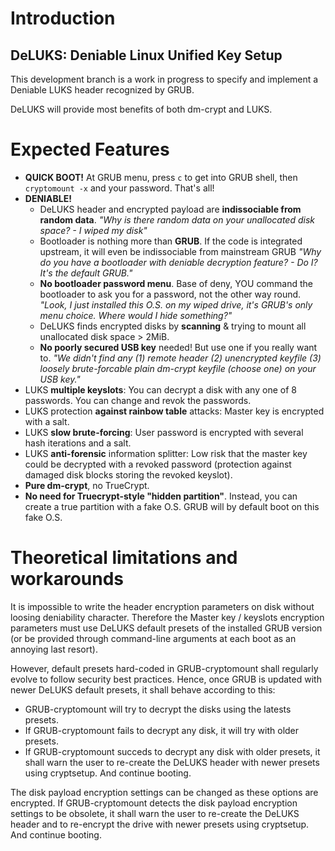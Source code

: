 # Introduction
## DeLUKS: Deniable Linux Unified Key Setup

This development branch is a work in progress to specify and implement a Deniable LUKS header recognized by GRUB.

DeLUKS will provide most benefits of both dm-crypt and LUKS.

Expected Features
===
- **QUICK BOOT!** At GRUB menu, press `c` to get into GRUB shell, then `cryptomount -x` and your password. That's all!
- **DENIABLE!**
  - DeLUKS header and encrypted payload are **indissociable from random data**. *"Why is there random data on your unallocated disk space? - I wiped my disk"*
  - Bootloader is nothing more than **GRUB**. If the code is integrated upstream, it will even be indissociable from mainstream GRUB *"Why do you have a bootloader with deniable decryption feature? - Do I? It's the default GRUB."*
  - **No bootloader password menu**. Base of deny, YOU command the bootloader to ask you for a password, not the other way round. *"Look, I just installed this O.S. on my wiped drive, it's GRUB's only menu choice. Where would I hide something?"*
  - DeLUKS finds encrypted disks by **scanning** & trying to mount all unallocated disk space > 2MiB.
  - **No poorly secured USB key** needed! But use one if you really want to. *"We didn't find any (1) remote header (2) unencrypted keyfile (3) loosely brute-forcable plain dm-crypt keyfile (choose one) on your USB key."*
- LUKS **multiple keyslots**: You can decrypt a disk with any one of 8 passwords. You can change and revok the passwords.
- LUKS protection **against rainbow table** attacks: Master key is encrypted with a salt.
- LUKS **slow brute-forcing**: User password is encrypted with several hash iterations and a salt.
- LUKS **anti-forensic** information splitter: Low risk that the master key could be decrypted with a revoked password (protection against damaged disk blocks storing the revoked keyslot).
- **Pure dm-crypt**, no TrueCrypt.
- **No need for Truecrypt-style "hidden partition"**. Instead, you can create a true partition with a fake O.S. GRUB will by default boot on this fake O.S.

Theoretical limitations and workarounds
===
It is impossible to write the header encryption parameters on disk without loosing deniability character.
Therefore the Master key / keyslots encryption parameters must use DeLUKS default presets of the installed GRUB version (or be provided through command-line arguments at each boot as an annoying last resort).

However, default presets hard-coded in GRUB-cryptomount shall regularly evolve to follow security best practices.
Hence, once GRUB is updated with newer DeLUKS default presets, it shall behave according to this:
- GRUB-cryptomount will try to decrypt the disks using the latests presets.
- If GRUB-cryptomount fails to decrypt any disk, it will try with older presets.
- If GRUB-cryptomount succeds to decrypt any disk with older presets, it shall warn the user to re-create the DeLUKS header with newer presets using cryptsetup. And continue booting.

The disk payload encryption settings can be changed as these options are encrypted.
If GRUB-cryptomount detects the disk payload encryption settings to be obsolete, it shall warn the user to re-create the DeLUKS header and to re-encrypt the drive with newer presets using cryptsetup. And continue booting.

